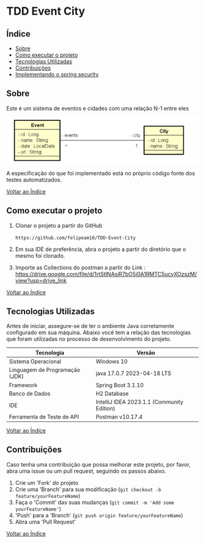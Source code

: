<div align="left">
  <h1><strong>TDD Event City</strong></h1>
</div>

## Índice

- [Sobre](#sobre)
- [Como executar o projeto](#como-executar-o-projeto)
- [Tecnologias Utilizadas](#tecnologias-utilizadas)
- [Contribuições](#contribuições-)
- [Implementando o spring security](#spring-security)

## Sobre

Este é um sistema de eventos e cidades com uma relação N-1 entre eles

<div align="center">
  <img src="src/main/resources/modelo_conceitual.png" alt="Diagrama de Classes">
</div>

A especificação do que foi implementado está no próprio código fonte dos testes automatizados.



[Voltar ao Índice](#índice)


## Como executar o projeto

1. Clonar o projeto a partir do GitHub

   ````https://github.com/felipeam10/TDD-Event-City````

2. Em sua IDE de preferência, abra o projeto a partir do diretório que o mesmo foi clonado. 

3. Importe as Collections do postman a partir do Link : https://drive.google.com/file/d/1rtStINAsjR7bO5i0A1RMTC5ucyXOzszM/view?usp=drive_link

[Voltar ao Índice](#índice)


## Tecnologias Utilizadas

Antes de iniciar, assegure-se de ter o ambiente Java corretamente configurado em sua máquina. Abaixo você tem a relação das tecnologias que foram utilizadas no processo de desenvolvimento do projeto.

| Tecnologia                  | Versão                                     |
| --------------------------- |--------------------------------------------|
| Sistema Operacional         | Windows 10                                 |
| Linguagem de Programação (JDK) | java 17.0.7 2023-04-18 LTS                 
| Framework                   | Spring Boot 3.1.10                         |
| Banco de Dados              | H2 Database                                |
| IDE                         | IntelliJ IDEA 2023.1.1 (Community Edition) |
| Ferramenta de Teste de API  | Postman v10.17.4                           |

[Voltar ao Índice](#índice)

## Contribuições 

Caso tenha uma contribuição que possa melhorar este projeto, por favor, abra uma issue ou um pull request, seguindo os passos abaixo.

1. Crie um 'Fork' do projeto
2. Crie uma 'Branch' para sua modificação (`git checkout -b feature/yourFeatureName`)
3. Faça o 'Commit' das suas mudanças (`git commit -m 'Add some yourFeatureName'`)
4. 'Push' para a 'Branch' (`git push origin feature/yourFeatureName`)
5. Abra uma 'Pull Request'

[Voltar ao Índice](#índice)

